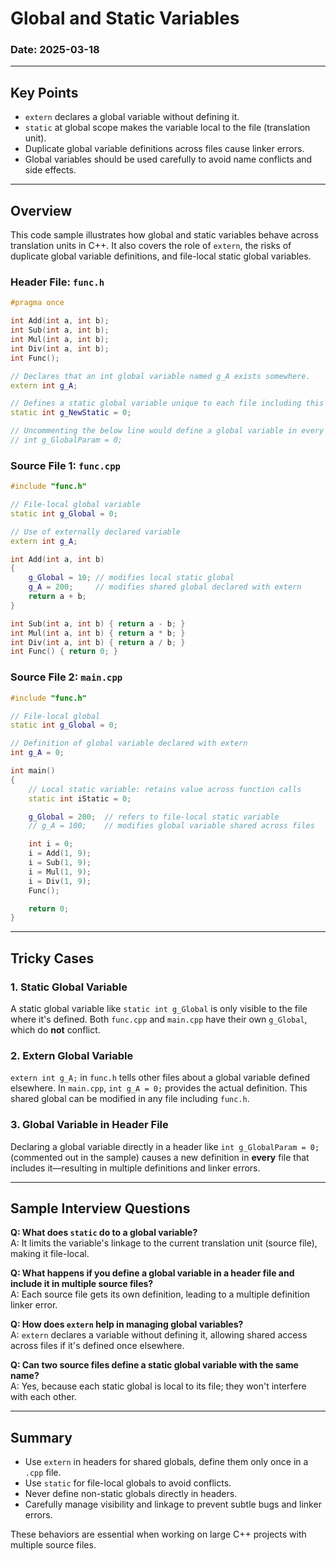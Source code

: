 # Global and Static Variables 

### Date: 2025-03-18

---

## Key Points

- `extern` declares a global variable without defining it.
- `static` at global scope makes the variable local to the file (translation unit).
- Duplicate global variable definitions across files cause linker errors.
- Global variables should be used carefully to avoid name conflicts and side effects.

---

## Overview

This code sample illustrates how global and static variables behave across translation units in C++. It also covers the role of `extern`, the risks of duplicate global variable definitions, and file-local static global variables.

### Header File: `func.h`

```cpp
#pragma once

int Add(int a, int b);
int Sub(int a, int b);
int Mul(int a, int b);
int Div(int a, int b);
int Func();

// Declares that an int global variable named g_A exists somewhere.
extern int g_A;

// Defines a static global variable unique to each file including this header.
static int g_NewStatic = 0;

// Uncommenting the below line would define a global variable in every file including func.h, leading to linker errors.
// int g_GlobalParam = 0;
```

### Source File 1: `func.cpp`

```cpp
#include "func.h"

// File-local global variable
static int g_Global = 0;

// Use of externally declared variable
extern int g_A;

int Add(int a, int b)
{
    g_Global = 10; // modifies local static global
    g_A = 200;     // modifies shared global declared with extern
    return a + b;
}

int Sub(int a, int b) { return a - b; }
int Mul(int a, int b) { return a * b; }
int Div(int a, int b) { return a / b; }
int Func() { return 0; }
```

### Source File 2: `main.cpp`

```cpp
#include "func.h"

// File-local global
static int g_Global = 0;

// Definition of global variable declared with extern
int g_A = 0;

int main()
{
    // Local static variable: retains value across function calls
    static int iStatic = 0;

    g_Global = 200;  // refers to file-local static variable
    // g_A = 100;    // modifies global variable shared across files

    int i = 0;
    i = Add(1, 9);
    i = Sub(1, 9);
    i = Mul(1, 9);
    i = Div(1, 9);
    Func();

    return 0;
}
```

---

## Tricky Cases

### 1. Static Global Variable
A static global variable like `static int g_Global` is only visible to the file where it's defined. Both `func.cpp` and `main.cpp` have their own `g_Global`, which do **not** conflict.

### 2. Extern Global Variable
`extern int g_A;` in `func.h` tells other files about a global variable defined elsewhere. In `main.cpp`, `int g_A = 0;` provides the actual definition. This shared global can be modified in any file including `func.h`.

### 3. Global Variable in Header File
Declaring a global variable directly in a header like `int g_GlobalParam = 0;` (commented out in the sample) causes a new definition in **every** file that includes it—resulting in multiple definitions and linker errors.

---

## Sample Interview Questions

**Q: What does `static` do to a global variable?**  
A: It limits the variable's linkage to the current translation unit (source file), making it file-local.

**Q: What happens if you define a global variable in a header file and include it in multiple source files?**  
A: Each source file gets its own definition, leading to a multiple definition linker error.

**Q: How does `extern` help in managing global variables?**  
A: `extern` declares a variable without defining it, allowing shared access across files if it's defined once elsewhere.

**Q: Can two source files define a static global variable with the same name?**  
A: Yes, because each static global is local to its file; they won't interfere with each other.

---

## Summary

- Use `extern` in headers for shared globals, define them only once in a `.cpp` file.
- Use `static` for file-local globals to avoid conflicts.
- Never define non-static globals directly in headers.
- Carefully manage visibility and linkage to prevent subtle bugs and linker errors.

These behaviors are essential when working on large C++ projects with multiple source files.

